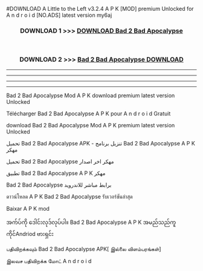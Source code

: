#DOWNLOAD A Little to the Left v3.2.4 A P K [MOD] premium Unlocked for A n d r o i d [NO.ADS] latest version my6aj 



<div align="center">

<h3>DOWNLOAD 1 >>> <a href="https://downloadmod1.web.app/?judul=Bad 2 Bad Apocalypse ">DOWNLOAD Bad 2 Bad Apocalypse </a></h3><br>

<h3>DOWNLOAD 2 >>> <a href="https://downloadmod1.web.app/?judul=Bad 2 Bad Apocalypse ">Bad 2 Bad Apocalypse  DOWNLOAD </a></h3>

</div>


----------------------------------------------------------

----------------------------------------------------------

----------------------------------------------------------

----------------------------------------------------------


Bad 2 Bad Apocalypse  Mod A P K download premium latest version Unlocked

Télécharger Bad 2 Bad Apocalypse  A P K pour A n d r o i d Gratuit

download Bad 2 Bad Apocalypse  Mod A P K premium latest version Unlocked

تحميل Bad 2 Bad Apocalypse  APK - تنزيل برنامج Bad 2 Bad Apocalypse  A P K مهكر

تحميل Bad 2 Bad Apocalypse  مهكر اخر اصدار

تطبيق Bad 2 Bad Apocalypse  A P K مهكر

Bad 2 Bad Apocalypse  برابط مباشر للاندرويد

ดาวน์โหลด A P K Bad 2 Bad Apocalypse  รับเวอร์ชันล่าสุด

Baixar A P K mod

အက်ပ်ကို ဒေါင်းလုဒ်လုပ်ပါ။ Bad 2 Bad Apocalypse  A P K အမည်သည်ကူကိုင်Andriod ဗားရှင်း

பதிவிறக்கவும் Bad 2 Bad Apocalypse  APK[ இல்லை விளம்பரங்கள்] 
 
இலவச பதிவிறக்க மோட் A n d r o i d




